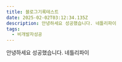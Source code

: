 ```yaml
---
title: 블로그기록테스트
date: 2025-02-02T03:12:34.135Z
description: 안녕하세요 성공했습니다. 네틀리파이
tags:
  - 비개발자성공
---
```

안녕하세요 성공했습니다. 네틀리파이